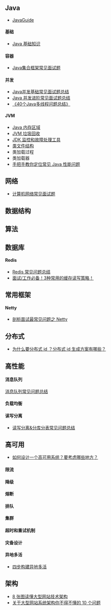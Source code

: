 ## Java
- [JavaGuide](https://github.com/Snailclimb/JavaGuide)
#### 基础
- [Java 基础知识](https://snailclimb.gitee.io/javaguide/#/docs/java/basis/Java%E5%9F%BA%E7%A1%80%E7%9F%A5%E8%AF%86)
#### 容器
- [Java集合框架常见面试题](https://snailclimb.gitee.io/javaguide/#/docs/java/collection/Java%E9%9B%86%E5%90%88%E6%A1%86%E6%9E%B6%E5%B8%B8%E8%A7%81%E9%9D%A2%E8%AF%95%E9%A2%98)
#### 并发
- [Java并发基础常见面试题总结]([Java并发基础常见面试题总结](https://snailclimb.gitee.io/javaguide/#/docs/java/multi-thread/Java%E5%B9%B6%E5%8F%91%E5%9F%BA%E7%A1%80%E5%B8%B8%E8%A7%81%E9%9D%A2%E8%AF%95%E9%A2%98%E6%80%BB%E7%BB%93))
- [Java 并发进阶常见面试题总结](https://snailclimb.gitee.io/javaguide/#/docs/java/multi-thread/Java%E5%B9%B6%E5%8F%91%E8%BF%9B%E9%98%B6%E5%B8%B8%E8%A7%81%E9%9D%A2%E8%AF%95%E9%A2%98%E6%80%BB%E7%BB%93)
- [《40个Java多线程问题总结》](https://www.cnblogs.com/xrq730/p/5060921.html)
#### JVM
- [Java 内存区域](https://snailclimb.gitee.io/javaguide/#/docs/java/jvm/Java%E5%86%85%E5%AD%98%E5%8C%BA%E5%9F%9F)
- [JVM 垃圾回收](https://snailclimb.gitee.io/javaguide/#/docs/java/jvm/JVM%E5%9E%83%E5%9C%BE%E5%9B%9E%E6%94%B6)
- [JDK 监控和故障处理工具](https://snailclimb.gitee.io/javaguide/#/docs/java/jvm/JDK%E7%9B%91%E6%8E%A7%E5%92%8C%E6%95%85%E9%9A%9C%E5%A4%84%E7%90%86%E5%B7%A5%E5%85%B7%E6%80%BB%E7%BB%93)
- [类文件结构](https://snailclimb.gitee.io/javaguide/#/docs/java/jvm/%E7%B1%BB%E6%96%87%E4%BB%B6%E7%BB%93%E6%9E%84)
- 类加载过程
- 类加载器
- [手把手教你定位常见 Java 性能问题](https://snailclimb.gitee.io/javaguide/#/./docs/java/tips/%E6%89%8B%E6%8A%8A%E6%89%8B%E6%95%99%E4%BD%A0%E5%AE%9A%E4%BD%8D%E5%B8%B8%E8%A7%81Java%E6%80%A7%E8%83%BD%E9%97%AE%E9%A2%98)

## 网络
- [计算机网络常见面试题](https://snailclimb.gitee.io/javaguide/#/docs/cs-basics/network/%E8%AE%A1%E7%AE%97%E6%9C%BA%E7%BD%91%E7%BB%9C)

## 数据结构
## 算法

## 数据库
#### Redis
- [Redis 常见问题总结](https://snailclimb.gitee.io/javaguide/#/docs/database/Redis/redis-all)
- [面试/工作必备！3种常用的缓存读写策略！](https://snailclimb.gitee.io/javaguide/#/docs/database/Redis/3%E7%A7%8D%E5%B8%B8%E7%94%A8%E7%9A%84%E7%BC%93%E5%AD%98%E8%AF%BB%E5%86%99%E7%AD%96%E7%95%A5)

## 常用框架
#### Netty
- [剖析面试最常见问题之 Netty](https://xiaozhuanlan.com/topic/4028536971)

## 分布式
- [为什么要分布式 id ？分布式 id 生成方案有哪些？](https://snailclimb.gitee.io/javaguide/#/docs/system-design/distributed/%E5%88%86%E5%B8%83%E5%BC%8FID)

## 高性能

#### 消息队列
[消息队列常见问题总结](https://snailclimb.gitee.io/javaguide/#/docs/system-design/distributed-system/message-queue/message-queue)

#### 负载均衡

#### 读写分离
- [读写分离&分库分表常见问题总结](https://snailclimb.gitee.io/javaguide/#/docs/system-design/%E8%AF%BB%E5%86%99%E5%88%86%E7%A6%BB&%E5%88%86%E5%BA%93%E5%88%86%E8%A1%A8)

## 高可用
- [如何设计一个高可用系统？要考虑哪些地方？](https://snailclimb.gitee.io/javaguide/#/docs/system-design/high-availability/%E5%A6%82%E4%BD%95%E8%AE%BE%E8%AE%A1%E4%B8%80%E4%B8%AA%E9%AB%98%E5%8F%AF%E7%94%A8%E7%B3%BB%E7%BB%9F%E8%A6%81%E8%80%83%E8%99%91%E5%93%AA%E4%BA%9B%E5%9C%B0%E6%96%B9)

#### 限流
#### 降级
#### 熔断
#### 排队
#### 集群
#### 超时和重试机制
#### 灾备设计
#### 异地多活
- [四步构建异地多活](https://mp.weixin.qq.com/s/hMD-IS__4JE5_nQhYPYSTg)

## 架构
- [8 张图读懂大型网站技术架构](https://snailclimb.gitee.io/javaguide/#/docs/system-design/website-architecture/8%20%E5%BC%A0%E5%9B%BE%E8%AF%BB%E6%87%82%E5%A4%A7%E5%9E%8B%E7%BD%91%E7%AB%99%E6%8A%80%E6%9C%AF%E6%9E%B6%E6%9E%84)
- [关于大型网站系统架构你不得不懂的 10 个问题](https://snailclimb.gitee.io/javaguide/#/docs/system-design/website-architecture/%E5%85%B3%E4%BA%8E%E5%A4%A7%E5%9E%8B%E7%BD%91%E7%AB%99%E7%B3%BB%E7%BB%9F%E6%9E%B6%E6%9E%84%E4%BD%A0%E4%B8%8D%E5%BE%97%E4%B8%8D%E6%87%82%E7%9A%8410%E4%B8%AA%E9%97%AE%E9%A2%98)